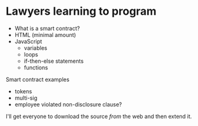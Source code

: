 # Lawyers learning to program

- What is a smart contract?
- HTML (minimal amount)
- JavaScript
  * variables
  * loops
  * if-then-else statements
  * functions

Smart contract examples

- tokens
- multi-sig
- employee violated non-disclosure clause?

I'll get everyone to download the source _from_ the web and then extend it.

